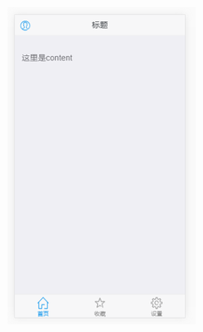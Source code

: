 ![Image text](https://raw.githubusercontent.com/hongmaju/light7Local/master/img/productShow/20170518152848.png)